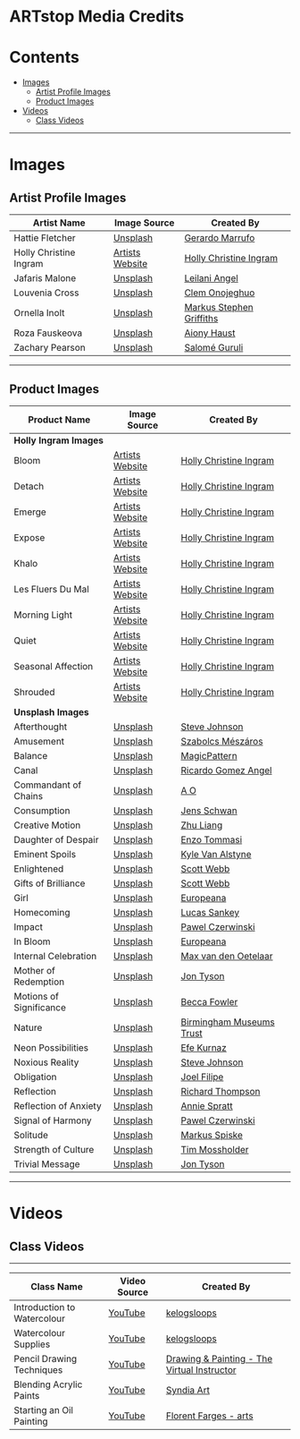 # ARTstop Media Credits

# Contents
+ [Images](#images)
  + [Artist Profile Images](#artist-profile-images)
  + [Product Images](#product-images)
+ [Videos](#videos)
  + [Class Videos](#class-videos)

---
# Images
## Artist Profile Images

| Artist Name              | Image Source                                            | Created By  |
| ------------------------ |---------------------------------------------------------| ------------|
| Hattie Fletcher          | [Unsplash](https://unsplash.com/photos/UBA06UPiVaw)     | [Gerardo Marrufo](https://unsplash.com/@sirmarrufo) |
| Holly Christine Ingram   | [Artists Website](https://hollyartist.com/about)        | [Holly Christine Ingram](https://hollyartist.com/about) |
| Jafaris Malone           | [Unsplash](https://unsplash.com/photos/K84vnnzxmTQ)     | [Leilani Angel](https://unsplash.com/@leilaniangel) |
| Louvenia Cross           | [Unsplash](https://unsplash.com/photos/FbTOrJ2G8KI)     | [Clem Onojeghuo](https://unsplash.com/@clemono) |
| Ornella Inolt            | [Unsplash](https://unsplash.com/photos/MtSF6U6gy2Q)     | [Markus Stephen Griffiths](https://unsplash.com/@markusstephengriffiths) |
| Roza Fauskeova           | [Unsplash](https://unsplash.com/photos/3TLl_97HNJo)     | [Aiony Haust](https://unsplash.com/@aiony) |
| Zachary Pearson          | [Unsplash](https://unsplash.com/photos/6GgCyNnF6Zs)     | [Salomé Guruli](https://unsplash.com/@sguruli) |

---
## Product Images

| Product Name         | Image Source                                                      | Created By                 |
| ---------------------|-------------------------------------------------------------------| ---------------------------|
| **Holly Ingram Images**  | 
| Bloom                | [Artists Website](https://hollyartist.com/prints-1/bloom)         | [Holly Christine Ingram](https://hollyartist.com) |
| Detach               | [Artists Website](https://hollyartist.com/prints-1/expose-print-ar2c4) | [Holly Christine Ingram](https://hollyartist.com) |
| Emerge               | [Artists Website](https://hollyartist.com/prints-1/2020/5/2/ezn9i84avd9onno038gjllihgsvffa)  | [Holly Christine Ingram](https://hollyartist.com) |
| Expose               | [Artists Website](https://hollyartist.com/prints-1/expose-print)  | [Holly Christine Ingram](https://hollyartist.com) |
| Khalo                | [Artists Website](https://hollyartist.com/prints-1/o2h8hfxedmu0n93vn65rpzgba6ars6)  | [Holly Christine Ingram](https://hollyartist.com) |
| Les Fluers Du Mal    | [Artists Website](https://hollyartist.com/prints-1/les-fleurs-du-mal-a3-print) | [Holly Christine Ingram](https://hollyartist.com) |
| Morning Light        | [Artists Website](https://hollyartist.com/prints-1/vhgttih1zfad9mtbx311zpuiqjajl2)  | [Holly Christine Ingram](https://hollyartist.com) |
| Quiet                | [Artists Website](https://hollyartist.com/prints-1/quiet-a3-print) | [Holly Christine Ingram](https://hollyartist.com) |
| Seasonal Affection   | [Artists Website](https://hollyartist.com/prints-1/expose-print-ar2c4-7ralf)   | [Holly Christine Ingram](https://hollyartist.com) |
| Shrouded             | [Artists Website](https://hollyartist.com/prints-1/shrouded-a3-mounted-print)  | [Holly Christine Ingram](https://hollyartist.com) |
| **Unsplash Images**  | 
| Afterthought         | [Unsplash](https://unsplash.com/photos/BcHlauG7aSc)     | [Steve Johnson](https://unsplash.com/@steve_j) |
| Amusement            | [Unsplash](https://unsplash.com/photos/Vlq1B51Jjx8)     | [Szabolcs Mészáros](https://unsplash.com/@sewasabi) |
| Balance              | [Unsplash](https://unsplash.com/photos/ixxjruC7Gg4)     | [MagicPattern](https://unsplash.com/@magicpattern) |
| Canal                | [Unsplash](https://unsplash.com/photos/BrSFpu4CDdY)     | [Ricardo Gomez Angel](https://unsplash.com/@rgaleria) |
| Commandant of Chains | [Unsplash](https://unsplash.com/photos/GfQEdpIkkuw)     | [A O](https://unsplash.com/@jimla) |
| Consumption          | [Unsplash](https://unsplash.com/photos/7-TyF05u5Ww)     | [Jens Schwan](https://unsplash.com/@theclubmap) |
| Creative Motion      | [Unsplash](https://unsplash.com/photos/Yk5ylXGLmf8)     | [Zhu Liang](https://unsplash.com/@zhuliang7) |
| Daughter of Despair  | [Unsplash](https://unsplash.com/photos/wlxJ4idMTUk)     | [Enzo Tommasi](https://unsplash.com/@11x11) |
| Eminent Spoils       | [Unsplash](https://unsplash.com/photos/BeQMfMegXIk)     | [Kyle Van Alstyne](https://unsplash.com/@kva_images) |
| Enlightened          | [Unsplash](https://unsplash.com/photos/INeZJfQxMLE)     | [Scott Webb](https://unsplash.com/@scottwebb) |
| Gifts of Brilliance  | [Unsplash](https://unsplash.com/photos/RjQVe3h1YoM)     | [Scott Webb](https://unsplash.com/@scottwebb) |
| Girl                 | [Unsplash](https://unsplash.com/photos/VsnDYMWollM)     | [Europeana](https://unsplash.com/@europeana) |
| Homecoming           | [Unsplash](https://unsplash.com/photos/WM6Rj6yITvs)     | [Lucas Sankey](https://unsplash.com/@lucassankey) |
| Impact               | [Unsplash](https://unsplash.com/photos/fOXvuWswMDs)     | [Pawel Czerwinski](https://unsplash.com/@pawel_czerwinski) |
| In Bloom             | [Unsplash](https://unsplash.com/photos/YIfFVwDcgu8)     | [Europeana](https://unsplash.com/@europeana) |
| Internal Celebration | [Unsplash](https://unsplash.com/photos/26GffjN9B0o)     | [Max van den Oetelaar](https://unsplash.com/@maxvdo) |
| Mother of Redemption | [Unsplash](https://unsplash.com/photos/MXZPlnkdkxo)     | [Jon Tyson](https://unsplash.com/@jontyson) |
| Motions of Significance | [Unsplash](https://unsplash.com/photos/fF-58Sec1ls)  | [Becca Fowler](https://unsplash.com/@rfowle8) |
| Nature               | [Unsplash](https://unsplash.com/photos/GJHAB0gxvtg)     | [Birmingham Museums Trust](https://unsplash.com/@birminghammuseumstrust) |
| Neon Possibilities   | [Unsplash](https://unsplash.com/photos/RnCPiXixooY)     | [Efe Kurnaz](https://unsplash.com/@efekurnaz) |
| Noxious Reality      | [Unsplash](https://unsplash.com/photos/eVaxJVA2zHI)     | [Steve Johnson](https://unsplash.com/@steve_j) |
| Obligation           | [Unsplash](https://unsplash.com/photos/QwoNAhbmLLo)     | [Joel Filipe](https://unsplash.com/@joelfilip) |
| Reflection           | [Unsplash](https://unsplash.com/photos/PnMCRBRajFw)     | [Richard Thompson](https://unsplash.com/@bigchungus64) |
| Reflection of Anxiety | [Unsplash](https://unsplash.com/photos/lfZXE2HCTvo)    | [Annie Spratt](https://unsplash.com/@anniespratt) |
| Signal of Harmony    | [Unsplash](https://unsplash.com/photos/3k9PGKWt7ik)     | [Pawel Czerwinski](https://unsplash.com/@pawel_czerwinski) |
| Solitude             | [Unsplash](https://unsplash.com/photos/k0rVudBoB4c)     | [Markus Spiske](https://unsplash.com/@markusspiske) |
| Strength of Culture  | [Unsplash](https://unsplash.com/photos/zs-PAgqgenQ)     | [Tim Mossholder](https://unsplash.com/@timmossholder) |
| Trivial Message      | [Unsplash](https://unsplash.com/photos/9sR0K4D1gNQ)     | [Jon Tyson](https://unsplash.com/@jontyson) |

---
# Videos
## Class Videos
---

| Class Name                  | Video Source                                            | Created By  |
| ----------------------------|---------------------------------------------------------| ------------|
| Introduction to Watercolour | [YouTube](https://youtu.be/1Fgkwcym4j4) | [kelogsloops](https://www.youtube.com/channel/UC_9ObjTaq4kIvuVCJgHPPRw) |
| Watercolour Supplies        | [YouTube](https://youtu.be/Vpar-ZWAgWY) | [kelogsloops](https://www.youtube.com/channel/UC_9ObjTaq4kIvuVCJgHPPRw) |
| Pencil Drawing Techniques   | [YouTube](https://youtu.be/DaxL4gYwUrU) | [Drawing & Painting - The Virtual Instructor](https://www.youtube.com/channel/UCULpiAa8nIl_e68y59VYjHQ) |
| Blending Acrylic Paints     | [YouTube](https://youtu.be/ZONVHAftzFg) | [Syndia Art](https://www.youtube.com/channel/UCSrNQJeH1sa3xyyO9GiJ0EA) |
| Starting an Oil Painting    | [YouTube](https://youtu.be/XzYRCOGDa88) | [Florent Farges - arts](https://www.youtube.com/channel/UC5_awWGxcl0jQmVWfd_kJLQ) |


